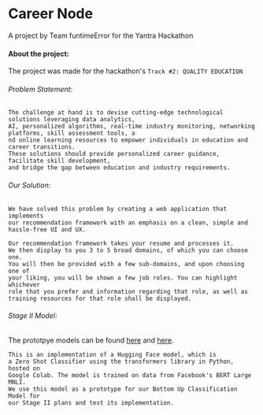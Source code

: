# Career Node

A project by Team funtimeError for the Yantra Hackathon

#### About the project:

The project was made for the hackathon's `Track #2: QUALITY EDUCATION`

###### Problem Statement:

```
The challenge at hand is to devise cutting-edge technological solutions leveraging data analytics,
AI, personalized algorithms, real-time industry monitoring, networking platforms, skill assessment tools, a
nd online learning resources to empower individuals in education and career transitions.
These solutions should provide personalized career guidance, facilitate skill development,
and bridge the gap between education and industry requirements.
```

###### Our Solution:

```
We have solved this problem by creating a web application that implements
our recommendation framework with an emphasis on a clean, simple and hassle-free UI and UX.

Our recommendation framework takes your resume and processes it.
We then display to you 3 to 5 broad domains, of which you can choose one.
You will then be provided with a few sub-domains, and upon choosing one of
your liking, you will be shown a few job roles. You can highlight whichever
role that you prefer and information regarding that role, as well as
training resources for that role shall be displayed.
```

###### Stage II Model:

The prototpye models can be found [here](https://colab.research.google.com/drive/1MytgAUFwmt7vDxZAPbH9Q65oeJ0_l4vI?usp=sharing) and [here](https://colab.research.google.com/drive/1sz5UHn0b2MNRxP9WCZAcekYV2qmVynCX?usp=sharing).

```
This is an implementation of a Hugging Face model, which is
a Zero Shot Classifier using the transformers library in Python, hosted on
Google Colab. The model is trained on data from Facebook's BERT Large MNLI.
We use this model as a prototype for our Bottom Up Classification Model for
our Stage II plans and test its implementation.
```
